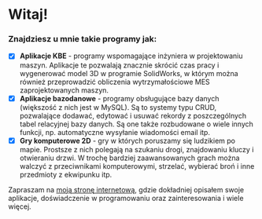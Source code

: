 # Witaj!

### Znajdziesz u mnie takie programy jak:

 - [x] **Aplikacje KBE** - programy wspomagające inżyniera w projektowaniu maszyn. Aplikacje te pozwalają znacznie skrócić czas pracy i wygenerować model 3D w programie SolidWorks, w którym można również przeprowadzić obliczenia wytrzymałościowe MES zaprojektowanych maszyn. 
 - [x] **Aplikacje bazodanowe** - programy obsługujące bazy danych (większość z nich jest w MySQL). Są to systemy typu CRUD, pozwalające dodawać, edytować i usuwać rekordy z poszczególnych tabel relacyjnej bazy danych. Są one także rozbudowane o wiele innych funkcji, np. automatyczne wysyłanie wiadomości email itp.
 - [x] **Gry komputerowe 2D** - gry w których poruszamy się ludzikiem po mapie. Prostsze z nich polegają na szukaniu drogi, znajdowaniu kluczy i otwieraniu drzwi. W trochę bardziej zaawansowanych grach można walczyć z przeciwnikami komputerowymi, strzelać, wybierać broń i inne przedmioty z ekwipunku itp.

Zapraszam na [moją stronę internetową](https://kawajava.github.io/), gdzie dokładniej opisałem swoje aplikacje, doświadczenie w programowaniu oraz zainteresowania i wiele więcej.
